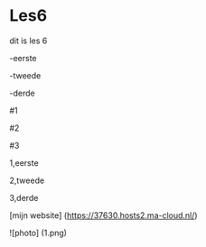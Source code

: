 # Les6
dit is les 6

-eerste

-tweede

-derde

#1

#2

#3

1,eerste

2,tweede

3,derde

[mijn website] (https://37630.hosts2.ma-cloud.nl/)

![photo] (1.png)
